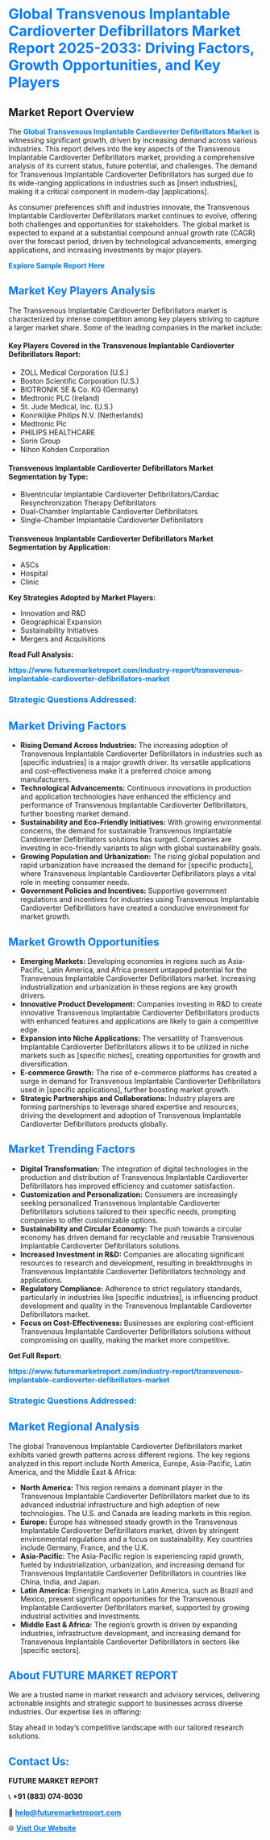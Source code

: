 <h1 style="color: #007BFF;">Global Transvenous Implantable Cardioverter Defibrillators Market Report 2025-2033: Driving Factors, Growth Opportunities, and Key Players</h1>

<section id="overview">
<h2>Market Report Overview</h2>
<p>The <a href="https://www.futuremarketreport.com/industry-report/transvenous-implantable-cardioverter-defibrillators-market" style="color: #007BFF; text-decoration: none;"><strong>Global Transvenous Implantable Cardioverter Defibrillators Market</strong></a> is witnessing significant growth, driven by increasing demand across various industries. This report delves into the key aspects of the Transvenous Implantable Cardioverter Defibrillators market, providing a comprehensive analysis of its current status, future potential, and challenges. The demand for Transvenous Implantable Cardioverter Defibrillators has surged due to its wide-ranging applications in industries such as [insert industries], making it a critical component in modern-day [applications].</p>
<p>As consumer preferences shift and industries innovate, the Transvenous Implantable Cardioverter Defibrillators market continues to evolve, offering both challenges and opportunities for stakeholders. The global market is expected to expand at a substantial compound annual growth rate (CAGR) over the forecast period, driven by technological advancements, emerging applications, and increasing investments by major players.</p>
</section>

<section id="overview">
<p><a href="https://www.futuremarketreport.com/request-sample/reportId=85072" style="color: #007BFF; text-decoration: none;"><strong>Explore Sample Report Here</strong></a></p>
</section>

<section id="key-players">
<h2 style="color: #007BFF;">Market Key Players Analysis</h2>
<p>The Transvenous Implantable Cardioverter Defibrillators market is characterized by intense competition among key players striving to capture a larger market share. Some of the leading companies in the market include:</p>
<h4>Key Players Covered in the Transvenous Implantable Cardioverter Defibrillators Report:</h4>
<ul><li>ZOLL Medical Corporation (U.S.)</li><li>Boston Scientific Corporation (U.S.)</li><li>BIOTRONIK SE &amp; Co. KG (Germany)</li><li>Medtronic PLC (Ireland)</li><li>St. Jude Medical, Inc. (U.S.)</li><li>Koninklijke Philips N.V. (Netherlands)</li><li>Medtronic Plc</li><li>PHILIPS HEALTHCARE</li><li>Sorin Group</li><li>Nihon Kohden Corporation</li></ul>
<h4>Transvenous Implantable Cardioverter Defibrillators Market Segmentation by Type:</h4>
<ul><li>Biventricular Implantable Cardioverter Defibrillators/Cardiac Resynchronization Therapy Defibrillators</li><li>Dual-Chamber Implantable Cardioverter Defibrillators</li><li>Single-Chamber Implantable Cardioverter Defibrillators</li></ul>

<h4>Transvenous Implantable Cardioverter Defibrillators Market Segmentation by Application:</h4>
<ul><li>ASCs</li><li>Hospital</li><li>Clinic</li></ul>
<p><strong>Key Strategies Adopted by Market Players:</strong></p>
<ul>
<li>Innovation and R&D</li>
<li>Geographical Expansion</li>
<li>Sustainability Initiatives</li>
<li>Mergers and Acquisitions</li>
</ul>
</section>

<section>
<p><strong>Read Full Analysis: </strong></p><a href="https://www.futuremarketreport.com/industry-report/transvenous-implantable-cardioverter-defibrillators-market" style="color: #007BFF; text-decoration: none;"><strong>https://www.futuremarketreport.com/industry-report/transvenous-implantable-cardioverter-defibrillators-market</strong></a>
<h3 style="color: #007BFF;">Strategic Questions Addressed:</h3>
</section>

<section id="driving-factors">
<h2 style="color: #007BFF;">Market Driving Factors</h2>
<ul>
<li><strong>Rising Demand Across Industries:</strong> The increasing adoption of Transvenous Implantable Cardioverter Defibrillators in industries such as [specific industries] is a major growth driver. Its versatile applications and cost-effectiveness make it a preferred choice among manufacturers.</li>
<li><strong>Technological Advancements:</strong> Continuous innovations in production and application technologies have enhanced the efficiency and performance of Transvenous Implantable Cardioverter Defibrillators, further boosting market demand.</li>
<li><strong>Sustainability and Eco-Friendly Initiatives:</strong> With growing environmental concerns, the demand for sustainable Transvenous Implantable Cardioverter Defibrillators solutions has surged. Companies are investing in eco-friendly variants to align with global sustainability goals.</li>
<li><strong>Growing Population and Urbanization:</strong> The rising global population and rapid urbanization have increased the demand for [specific products], where Transvenous Implantable Cardioverter Defibrillators plays a vital role in meeting consumer needs.</li>
<li><strong>Government Policies and Incentives:</strong> Supportive government regulations and incentives for industries using Transvenous Implantable Cardioverter Defibrillators have created a conducive environment for market growth.</li>
</ul>
</section>

<section id="growth-opportunities">
<h2 style="color: #007BFF;">Market Growth Opportunities</h2>
<ul>
<li><strong>Emerging Markets:</strong> Developing economies in regions such as Asia-Pacific, Latin America, and Africa present untapped potential for the Transvenous Implantable Cardioverter Defibrillators market. Increasing industrialization and urbanization in these regions are key growth drivers.</li>
<li><strong>Innovative Product Development:</strong> Companies investing in R&D to create innovative Transvenous Implantable Cardioverter Defibrillators products with enhanced features and applications are likely to gain a competitive edge.</li>
<li><strong>Expansion into Niche Applications:</strong> The versatility of Transvenous Implantable Cardioverter Defibrillators allows it to be utilized in niche markets such as [specific niches], creating opportunities for growth and diversification.</li>
<li><strong>E-commerce Growth:</strong> The rise of e-commerce platforms has created a surge in demand for Transvenous Implantable Cardioverter Defibrillators used in [specific applications], further boosting market growth.</li>
<li><strong>Strategic Partnerships and Collaborations:</strong> Industry players are forming partnerships to leverage shared expertise and resources, driving the development and adoption of Transvenous Implantable Cardioverter Defibrillators products globally.</li>
</ul>
</section>

<section id="trending-factors">
<h2 style="color: #007BFF;">Market Trending Factors</h2>
<ul>
<li><strong>Digital Transformation:</strong> The integration of digital technologies in the production and distribution of Transvenous Implantable Cardioverter Defibrillators has improved efficiency and customer satisfaction.</li>
<li><strong>Customization and Personalization:</strong> Consumers are increasingly seeking personalized Transvenous Implantable Cardioverter Defibrillators solutions tailored to their specific needs, prompting companies to offer customizable options.</li>
<li><strong>Sustainability and Circular Economy:</strong> The push towards a circular economy has driven demand for recyclable and reusable Transvenous Implantable Cardioverter Defibrillators solutions.</li>
<li><strong>Increased Investment in R&D:</strong> Companies are allocating significant resources to research and development, resulting in breakthroughs in Transvenous Implantable Cardioverter Defibrillators technology and applications.</li>
<li><strong>Regulatory Compliance:</strong> Adherence to strict regulatory standards, particularly in industries like [specific industries], is influencing product development and quality in the Transvenous Implantable Cardioverter Defibrillators market.</li>
<li><strong>Focus on Cost-Effectiveness:</strong> Businesses are exploring cost-efficient Transvenous Implantable Cardioverter Defibrillators solutions without compromising on quality, making the market more competitive.</li>
</ul>
</section>

<section>
<p><strong>Get Full Report: </strong></p><a href="https://www.futuremarketreport.com/industry-report/transvenous-implantable-cardioverter-defibrillators-market" style="color: #007BFF; text-decoration: none;"><strong>https://www.futuremarketreport.com/industry-report/transvenous-implantable-cardioverter-defibrillators-market</strong></a>
<h3 style="color: #007BFF;">Strategic Questions Addressed:</h3>
</section>


<section id="regional-analysis">
<h2 style="color: #007BFF;">Market Regional Analysis</h2>
<p>The global Transvenous Implantable Cardioverter Defibrillators market exhibits varied growth patterns across different regions. The key regions analyzed in this report include North America, Europe, Asia-Pacific, Latin America, and the Middle East & Africa:</p>
<ul>
<li><strong>North America:</strong> This region remains a dominant player in the Transvenous Implantable Cardioverter Defibrillators market due to its advanced industrial infrastructure and high adoption of new technologies. The U.S. and Canada are leading markets in this region.</li>
<li><strong>Europe:</strong> Europe has witnessed steady growth in the Transvenous Implantable Cardioverter Defibrillators market, driven by stringent environmental regulations and a focus on sustainability. Key countries include Germany, France, and the U.K.</li>
<li><strong>Asia-Pacific:</strong> The Asia-Pacific region is experiencing rapid growth, fueled by industrialization, urbanization, and increasing demand for Transvenous Implantable Cardioverter Defibrillators in countries like China, India, and Japan.</li>
<li><strong>Latin America:</strong> Emerging markets in Latin America, such as Brazil and Mexico, present significant opportunities for the Transvenous Implantable Cardioverter Defibrillators market, supported by growing industrial activities and investments.</li>
<li><strong>Middle East & Africa:</strong> The region’s growth is driven by expanding industries, infrastructure development, and increasing demand for Transvenous Implantable Cardioverter Defibrillators in sectors like [specific sectors].</li>
</ul>
</section>

<footer>
<h2 style="color: #007BFF;">About FUTURE MARKET REPORT</h2>
<p>We are a trusted name in market research and advisory services, delivering actionable insights and strategic support to businesses across diverse industries. Our expertise lies in offering:</p>

<p>Stay ahead in today’s competitive landscape with our tailored research solutions.</p>

<h2 style="color: #007BFF;">Contact Us:</h2>
<p><strong>FUTURE MARKET REPORT</strong></p>
<p>📞 <strong>+91 (883) 074-8030</strong></p>
<p>📧 <strong><a href="mailto:help@futuremarketreport.com" style="color: #007BFF;">help@futuremarketreport.com</a></strong></p>
<p>🌐 <strong><a href="https://www.futuremarketreport.com/" style="color: #007BFF;">Visit Our Website</a></strong></p>
</footer>